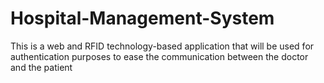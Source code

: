 # Hospital-Management-System
This is a web and RFID technology-based application that will be used for authentication purposes to ease the communication between the doctor and the patient
